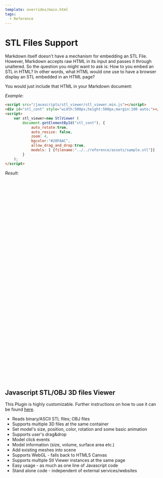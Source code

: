 ```yaml
---
template: overrides/main.html
tags:
  - Reference
---
```


# STL Files Support

Markdown itself doesn't have a mechanism for embedding an STL File. However, Markdown accepts raw HTML in its input and passes it through unaltered. So the question you might want to ask is: How to you embed an STL in HTML? In other words, what HTML would one use to have a browser display an STL embedded in an HTML page?

You would just include that HTML in your Markdown document:

_Example_:

``` html linenums="1"
<script src="/javascripts/stl_viewer/stl_viewer.min.js"></script>
<div id="stl_cont" style="width:500px;height:500px;margin:100 auto;"></div>
<script>
    var stl_viewer=new StlViewer (
        document.getElementById("stl_cont"), {
            auto_rotate:true,
            auto_resize: false,
            zoom: 4,
            bgcolor:"#20FAAC",
            allow_drag_and_drop:true,
            models: [ {filename:"../../reference/assets/sample.stl"}]
        }
    );
</script>
```

_Result_:

<script src="/javascripts/stl_viewer/stl_viewer.min.js"></script>
<div id="stl_cont" style="width:500px;height:500px;margin:100 auto;"></div>
<script>
    var stl_viewer=new StlViewer (
        document.getElementById("stl_cont"), {
            auto_rotate:true,
            auto_resize: false,
            zoom: 4,
            bgcolor:"#20FAAC",
            allow_drag_and_drop:true,
            models: [ {filename:"../../reference/assets/sample.stl"}]
        }
    );
</script>

## Javascript STL/OBJ 3D files Viewer

This Plugin is highly customizable. Further instructions on how to use it can be found [here][1].

- Reads binary/ASCII STL files; OBJ files
- Supports multiple 3D files at the same container
- Set model's size, position, color, rotation and some basic animation
- Supports user's drag&drop
- Model click events
- Model information (size, volume, surface area etc.)
- Add existing meshes into scene
- Supports WebGL - falls back to HTML5 Canvas
- Supports multiple Stl Viewer instances at the same page
- Easy usage - as much as one line of Javascript code
- Stand alone code - independent of external services/websites 

[1]: https://www.viewstl.com/plugin/